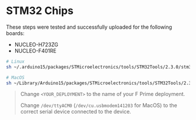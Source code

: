 # STM32 Chips

These steps were tested and successfully uploaded for the following boards:
- NUCLEO-H723ZG
- NUCLEO-F401RE


```sh
# Linux
sh ~/.arduino15/packages/STMicroelectronics/tools/STM32Tools/2.3.0/stm32CubeProg.sh -i swd -f <YOUR_DEPLOYMENT> -c /dev/ttyACM0

# MacOS
sh ~/Library/Arduino15/packages/STMicroelectronics/tools/STM32Tools/2.3.0/stm32CubeProg.sh -i swd -f <YOUR_DEPLOYMENT> -c /dev/cu.usbmodem141203
```
> Change `<YOUR_DEPLOYMENT>` to the name of your F Prime deployment.
> 
> Change `/dev/ttyACM0` (`/dev/cu.usbmodem141203` for MacOS) to the correct serial device connected to the device.
